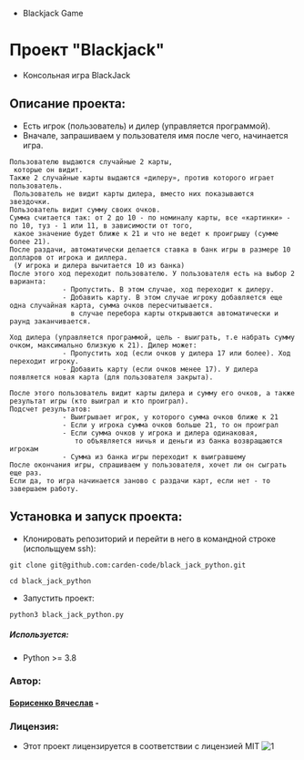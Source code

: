 - Blackjack Game
# Проект "Blackjack"

- Консольная игра BlackJack

## Описание проекта:

- Есть игрок (пользователь) и дилер (управляется программой).
- Вначале, запрашиваем у пользователя имя после чего, начинается игра.

```При начале игры у пользователя и дилера в банке находится 100 долларов
Пользователю выдаются случайные 2 карты,
 которые он видит.
Также 2 случайные карты выдаются «дилеру», против которого играет пользователь.
 Пользователь не видит карты дилера, вместо них показываются звездочки.
Пользователь видит сумму своих очков.
Сумма считается так: от 2 до 10 - по номиналу карты, все «картинки» - по 10, туз - 1 или 11, в зависимости от того,
 какое значение будет ближе к 21 и что не ведет к проигрышу (сумме более 21).
После раздачи, автоматически делается ставка в банк игры в размере 10 долларов от игрока и диллера.
 (У игрока и дилера вычитается 10 из банка)
После этого ход переходит пользователю. У пользователя есть на выбор 2 варианта:
             - Пропустить. В этом случае, ход переходит к дилеру. 
             - Добавить карту. В этом случае игроку добавляется еще одна случайная карта, сумма очков пересчитывается.
               в случае перебора карты открываются автоматически и раунд заканчивается.

Ход дилера (управляется программой, цель - выиграть, т.е набрать сумму очком, максимально близкую к 21). Дилер может:
             - Пропустить ход (если очков у дилера 17 или более). Ход переходит игроку.
             - Добавить карту (если очков менее 17). У дилера появляется новая карта (для пользователя закрыта).
              
После этого пользователь видит карты дилера и сумму его очков, а также результат игры (кто выиграл и кто проиграл).
Подсчет результатов:
             - Выигрывает игрок, у которого сумма очков ближе к 21
             - Если у игрока сумма очков больше 21, то он проиграл
             - Если сумма очков у игрока и дилера одинаковая,
                то объявляется ничья и деньги из банка возвращаются игрокам
             - Сумма из банка игры переходит к выигравшему
После окончания игры, спрашиваем у пользователя, хочет ли он сыграть еще раз.
Если да, то игра начинается заново с раздачи карт, если нет - то завершаем работу.
```
## Установка и запуск проекта:

- Клонировать репозиторий и перейти в него в командной строке (испольщуем ssh):

`git clone git@github.com:carden-code/black_jack_python.git
` 

`cd black_jack_python
`

- Запустить проект:

`python3 black_jack_python.py
`

##### Используется:

- Python >= 3.8

### Автор:

#### [Борисенко Вячеслав](https://github.com/carden-code "Борисенко Вячеслав") -

### Лицензия:
- Этот проект лицензируется в соответствии с лицензией MIT ![](https://miro.medium.com/max/156/1*A0rVKDO9tEFamc-Gqt7oEA.png "1")
